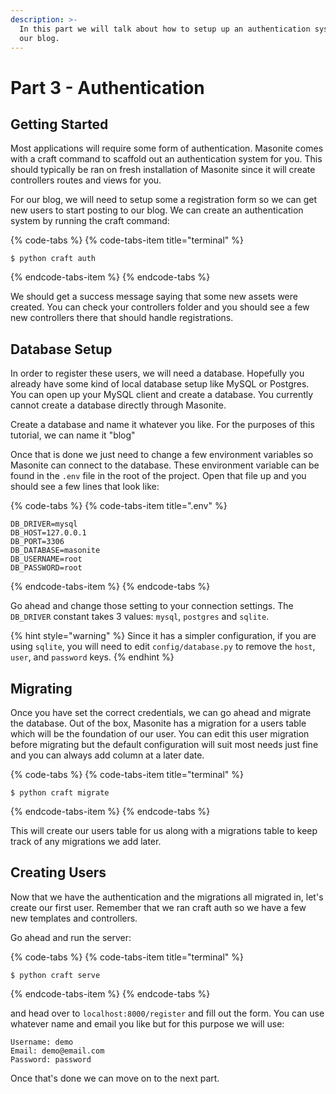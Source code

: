 ```yaml
---
description: >-
  In this part we will talk about how to setup up an authentication system for
  our blog.
---
```


# Part 3 - Authentication

## Getting Started

Most applications will require some form of authentication. Masonite comes with a craft command to scaffold out an authentication system for you. This should typically be ran on fresh installation of Masonite since it will create controllers routes and views for you.

For our blog, we will need to setup some a registration form so we can get new users to start posting to our blog. We can create an authentication system by running the craft command:

{% code-tabs %}
{% code-tabs-item title="terminal" %}
```text
$ python craft auth
```
{% endcode-tabs-item %}
{% endcode-tabs %}

We should get a success message saying that some new assets were created. You can check your controllers folder and you should see a few new controllers there that should handle registrations.

## Database Setup

In order to register these users, we will need a database. Hopefully you already have some kind of local database setup like MySQL or Postgres. You can open up your MySQL client and create a database. You currently cannot create a database directly through Masonite.

Create a database and name it whatever you like. For the purposes of this tutorial, we can name it "blog"

Once that is done we just need to change a few environment variables so Masonite can connect to the database. These environment variable can be found in the `.env` file in the root of the project. Open that file up and you should see a few lines that look like:

{% code-tabs %}
{% code-tabs-item title=".env" %}
```text
DB_DRIVER=mysql
DB_HOST=127.0.0.1
DB_PORT=3306
DB_DATABASE=masonite
DB_USERNAME=root
DB_PASSWORD=root
```
{% endcode-tabs-item %}
{% endcode-tabs %}

Go ahead and change those setting to your connection settings. The `DB_DRIVER` constant takes 3 values: `mysql`, `postgres` and `sqlite`.

{% hint style="warning" %}
Since it has a simpler configuration, if you are using `sqlite`, you will need to edit `config/database.py` to remove the `host`, `user`, and `password` keys.
{% endhint %}

## Migrating

Once you have set the correct credentials, we can go ahead and migrate the database. Out of the box, Masonite has a migration for a users table which will be the foundation of our user. You can edit this user migration before migrating but the default configuration will suit most needs just fine and you can always add column at a later date.

{% code-tabs %}
{% code-tabs-item title="terminal" %}
```text
$ python craft migrate
```
{% endcode-tabs-item %}
{% endcode-tabs %}

This will create our users table for us along with a migrations table to keep track of any migrations we add later.

## Creating Users

Now that we have the authentication and the migrations all migrated in, let's create our first user. Remember that we ran craft auth so we have a few new templates and controllers.

Go ahead and run the server:

{% code-tabs %}
{% code-tabs-item title="terminal" %}
```text
$ python craft serve
```
{% endcode-tabs-item %}
{% endcode-tabs %}

and head over to `localhost:8000/register` and fill out the form. You can use whatever name and email you like but for this purpose we will use:

```text
Username: demo
Email: demo@email.com
Password: password
```

Once that's done we can move on to the next part.

